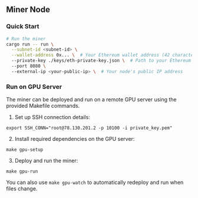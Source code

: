 

## Miner Node

### Quick Start
``` bash
# Run the miner
cargo run -- run \
  --subnet-id <subnet-id> \
  --wallet-address 0x... \  # Your Ethereum wallet address (42 characters starting with 0x)
  --private-key ./keys/eth-private-key.json \  # Path to your Ethereum keystore file
  --port 8080 \  
  --external-ip <your-public-ip> \  # Your node's public IP address
```

### Run on GPU Server

The miner can be deployed and run on a remote GPU server using the provided Makefile commands.

1. Set up SSH connection details:
```
export SSH_CONN="root@78.130.201.2 -p 10100 -i private_key.pem"
```

2. Install required dependencies on the GPU server:
```
make gpu-setup
```

3. Deploy and run the miner:
```
make gpu-run 
```

You can also use `make gpu-watch` to automatically redeploy and run when files change.
